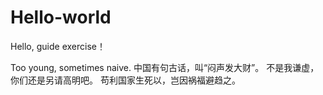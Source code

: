 # Hello-world

Hello, guide exercise！

Too young, sometimes naive.
中国有句古话，叫“闷声发大财”。
不是我谦虚，你们还是另请高明吧。
苟利国家生死以，岂因祸福避趋之。
